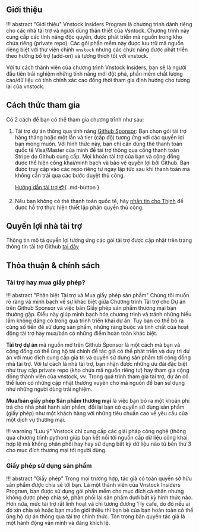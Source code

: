 ## Giới thiệu

!!! abstract "Giới thiệu"
	Vnstock Insiders Program là chương trình dành riêng cho các nhà tài trợ và người dùng thân thiết của Vsntock. Chương trình này cung cấp các tính năng độc quyền, được phát triển mã nguồn trong kho chứa riêng (private repo). Các gói phần mềm này được lưu trữ mã nguồn riêng biệt với thư viện chính `vnstock` nhưng các chức năng được phát triển theo hướng bổ trợ (add-on) và tương thích tốt với vnstock.

Với tư cách thành viên của chương trình Vnstock Insiders, bạn sẽ là người đầu tiên trải nghiệm những tính năng mới đột phá, phần mềm chất lượng cao/dữ liệu có tính chính xác cao đồng thời tham gia định hướng cho tương lai của vnstock.

## Cách thức tham gia
Có 2 cách để bạn có thể tham gia chương trình như sau:

1. Tài trợ dự án thông qua tính năng [Github Sponsor](https://docs.vnstock.site/community/support): Bạn chọn gói tài trợ hàng tháng hoặc một lần và tier (cấp độ) tương ứng với các quyền lợi bạn mong muốn. Với hình thức này, bạn chỉ cần dùng thẻ thanh toán quốc tế Visa/Master của mình để tài trợ thông qua cổng thanh toán Stripe do Github cung cấp. Mọi khoản tài trợ của bạn và cộng đồng được thể hiện công khai/minh bạch và bảo vệ quyền lợi bởi Github. Bạn được truy cập vào các repo riêng tư ngay lập tức sau khi thanh toán mà không cần trải qua các bước duyệt thủ công.

	[Hướng dẫn tài trợ :credit_card:](https://docs.vnstock.site/community/support){ .md-button }

1. Nếu bạn không có thẻ thanh toán quốc tế, hãy [nhắn tin cho Thịnh](https://www.messenger.com/t/mr.thinh.ueh) để được hỗ trợ thực hiện thiết lập phân quyền thủ công.

## Quyền lợi nhà tài trợ
Thông tin mô tả quyền lợi tương ứng các gói tài trợ được cập nhật trên trang thông tin tài trợ Github [tại đây](https://github.com/sponsors/thinh-vu)

## Thỏa thuận & chính sách
### Tài trợ hay mua giấy phép?

!!! abstract "Phân biệt Tài trợ và Mua giấy phép sản phẩm"
	Chúng tôi muốn rõ ràng và minh bạch về sự khác biệt giữa Chương trình Tài trợ cho Dự án trên Github Sponsor và việc bán Giấy phép sản phẩm thương mại bạn thường gặp. Điều này giúp minh bạch hóa chương trình và tránh những hiểu lầm không đáng có trong quá trình triển khai dự án. Tuy bạn có thể bỏ ra cùng số tiền để sử dụng sản phẩm, những ràng buộc và tính chất của hoạt động tài trợ hay mua/bán có những điểm hoàn toàn khác biệt.

**Tài trợ dự án** mã nguồn mở trên Github Sponsor là một cách mà bạn và cộng đồng có thể ủng hộ tài chính để tác giả có thể phát triển và duy trì dự án với mục đích cung cấp giá trị và quyền sử dụng sản phẩm tới cộng đồng nhà tài trợ. Với tư cách là nhà tài trợ, bạn nhận được những ưu đãi đặc biệt như truy cập private repo (kho chứa mã nguồn riêng tư) hay tham gia cộng đồng thành viên của vnstock, vv. Trong quá trình tham gia tài trợ, dự án có thể luôn có những cập nhật thường xuyên cho mã nguồn để bạn sử dụng như những người dùng trải nghiệm. 

**Mua/bán giấy phép Sản phẩm thương mại** là việc bạn bỏ ra một khoản phí trả cho nhà phát hành sản phẩm, đổi lại bạn có quyền sử dụng sản phẩm (giấy phép) như một khách hàng với những tiêu chuẩn cao về yêu cầu của một dịch vụ thương mại. 

!!! warning "Lưu ý"
	Vnstock chỉ cung cấp các giải pháp công nghệ (thông qua chương trình python) giúp bạn kết nối tới nguồn cấp dữ liệu công khai, hợp lệ mà không phân phối hay hay sử dụng bất kỳ dữ liệu nào từ bên thứ 3 cho mục đích thương mại tới người dùng.

### Giấy phép sử dụng sản phẩm

!!! abstract "Giấy phép"
	Trong mọi trường hợp, tác giả có toàn quyền sở hữu sản phẩm được chia sẻ tới bạn. Là một thành viên của Vnstock Insiders Program, bạn được sử dụng gói phần mềm cho mục đích cá nhân nhưng không được phép chia sẻ, phân phối lại sản phẩm dưới bất kỳ hình thức nào. Hơn nữa, mức tài trợ rất linh hoạt và chỉ tương đương 1 ly cafe, do đó nếu ai đó xin chia sẻ hoặc bạn muốn giới thiệu thì bạn bè của bạn hoàn toàn có thể ủng hộ dự án thông qua tài trợ chính thức. Tôn trọng bản quyền tác giả là một hành động văn minh và đáng khích lệ. 

